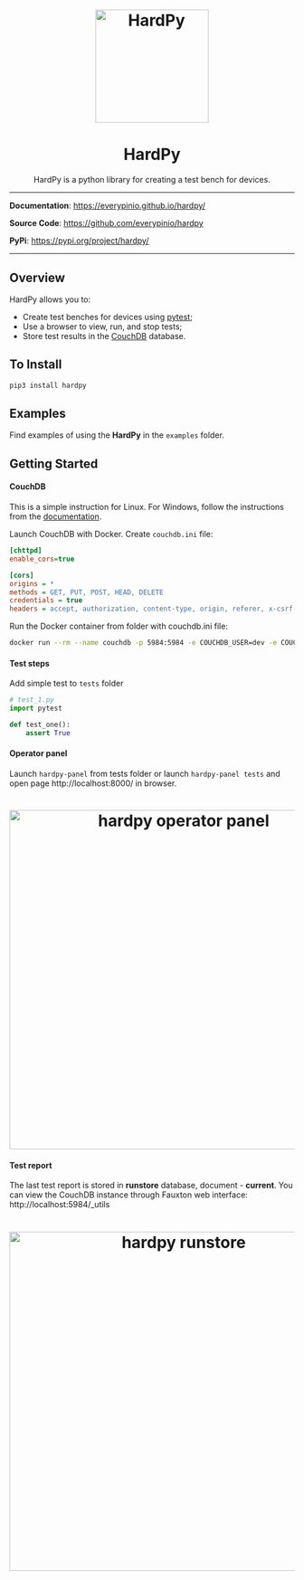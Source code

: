 <h1 align="center">
    <img src="https://everypinio.github.io/hardpy/img/logo512.png" alt="HardPy" style="width:200px;">
</h1>

<h1 align="center">
    <b>HardPy</b>
</h1>

<p align="center">
HardPy is a python library for creating a test bench for devices.
</p>

---

**Documentation**: <a href=https://everypinio.github.io/hardpy/ target="_blank">https://everypinio.github.io/hardpy/</a>

**Source Code**: <a href=https://github.com/everypinio/hardpy target="_blank">https://github.com/everypinio/hardpy</a>

**PyPi**: <a href=https://pypi.org/project/hardpy/ target="_blank">https://pypi.org/project/hardpy/</a>

---

## Overview

HardPy allows you to:

* Create test benches for devices using [pytest](https://docs.pytest.org/);
* Use a browser to view, run, and stop tests;
* Store test results in the [CouchDB](https://couchdb.apache.org/) database.

## To Install

```bash
pip3 install hardpy
```

## Examples

Find examples of using the **HardPy** in the `examples` folder.

## Getting Started

#### CouchDB

This is a simple instruction for Linux.
For Windows, follow the instructions from the
[documentation](https://everypinio.github.io/hardpy/documentation/database/#couchdb-instance).

Launch CouchDB with Docker.
Create `couchdb.ini` file:

```ini
[chttpd]
enable_cors=true

[cors]
origins = *
methods = GET, PUT, POST, HEAD, DELETE
credentials = true
headers = accept, authorization, content-type, origin, referer, x-csrf-token
```

Run the Docker container from folder with couchdb.ini file:

```bash
docker run --rm --name couchdb -p 5984:5984 -e COUCHDB_USER=dev -e COUCHDB_PASSWORD=dev -v ./couchdb.ini:/opt/couchdb/etc/local.ini couchdb:3.3
```

#### Test steps

Add simple test to `tests` folder

```python
# test_1.py
import pytest

def test_one():
    assert True
```
#### Operator panel

Launch `hardpy-panel` from tests folder or launch `hardpy-panel tests` and open page http://localhost:8000/ in browser.

<h1 align="center">
    <img src="https://everypinio.github.io/hardpy/img/hardpy_operator_panel_hello_hardpy.png"
    alt="hardpy operator panel" style="width:600px;">
</h1>

#### Test report

The last test report is stored in **runstore** database, document - **current**.
You can view the CouchDB instance through Fauxton web interface: http://localhost:5984/_utils

<h1 align="center">
    <img src="https://everypinio.github.io/hardpy/img/runstore_hello_hardpy.png"
    alt="hardpy runstore" style="width:600px;">
</h1>
